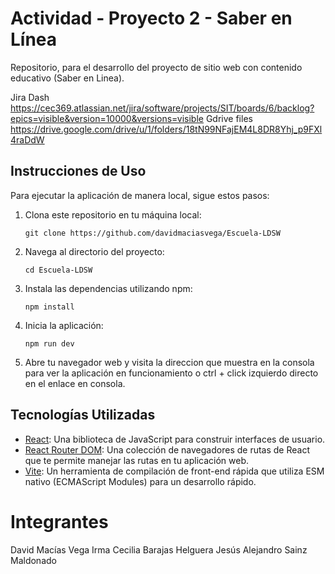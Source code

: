# Actividad - Proyecto 2 - Saber en Línea


Repositorio, para el desarrollo del proyecto de sitio web con contenido educativo (Saber en Linea). 

Jira Dash
https://cec369.atlassian.net/jira/software/projects/SIT/boards/6/backlog?epics=visible&version=10000&versions=visible
Gdrive files
https://drive.google.com/drive/u/1/folders/18tN99NFajEM4L8DR8Yhj_p9FXl4raDdW

## Instrucciones de Uso

Para ejecutar la aplicación de manera local, sigue estos pasos:

1. Clona este repositorio en tu máquina local:

   ```shell
   git clone https://github.com/davidmaciasvega/Escuela-LDSW
   ```

2. Navega al directorio del proyecto:

   ```shell
   cd Escuela-LDSW
   ```

3. Instala las dependencias utilizando npm:

   ```shell
   npm install
   ```

4. Inicia la aplicación:

   ```shell
   npm run dev
   ```
5. Abre tu navegador web y visita la direccion que muestra en la consola para ver la aplicación en funcionamiento o ctrl + click izquierdo directo en el enlace en consola.

## Tecnologías Utilizadas

- [React](https://reactjs.org/): Una biblioteca de JavaScript para construir interfaces de usuario.
- [React Router DOM](https://reactrouter.com/): Una colección de navegadores de rutas de React que te permite manejar las rutas en tu aplicación web.
- [Vite](https://vitejs.dev/): Un herramienta de compilación de front-end rápida que utiliza ESM nativo (ECMAScript Modules) para un desarrollo rápido.

# Integrantes
David Macías Vega
Irma Cecilia Barajas Helguera
Jesús Alejandro Sainz Maldonado